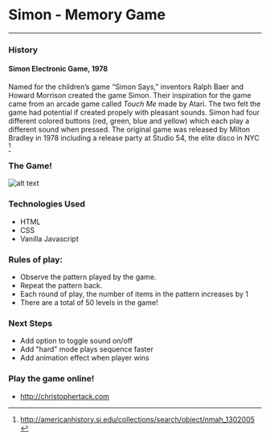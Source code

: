# Simon - Memory Game
---

### History

#### Simon Electronic Game, 1978

Named for the children’s game “Simon Says,” inventors Ralph Baer and Howard Morrison created the game Simon. Their inspiration for the game came from an arcade game called _Touch Me_ made by Atari. The two felt the game had potential if created propely with pleasant sounds. Simon had four different colored buttons (red, green, blue and yellow) which each play a different sound when pressed. The original game was released by Milton Bradley in 1978 including a release party at Studio 54, the elite disco in NYC [^fn]

### The Game! 
![alt text](https://i.imgur.com/PDjuCmI.png "Simon Game")

### Technologies Used
* HTML
* CSS
* Vanilla Javascript

### Rules of play:
* Observe the pattern played by the game.
* Repeat the pattern back.
* Each round of play, the number of items in the pattern increases by 1
* There are a total of 50 levels in the game!

### Next Steps
* Add option to toggle sound on/off
* Add "hard" mode plays sequence faster
* Add animation effect when player wins

### Play the game online!
* http://christophertack.com


[^fn]: http://americanhistory.si.edu/collections/search/object/nmah_1302005